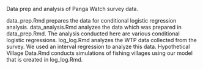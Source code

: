 Data prep and analysis of Panga Watch survey data.

data_prep.Rmd prepares the data for conditional logistic regression analysis.
data_analysis.Rmd analyzes the data which was prepared in data_prep.Rmd. The analysis conducted here are various conditional logistic regressions. 
log_log.Rmd analyzes the WTP data collected from the survey. We used an interval regression to analyze this data. 
Hypothetical Village Data.Rmd conducts simulations of fishing villages using our model that is created in log_log.Rmd.